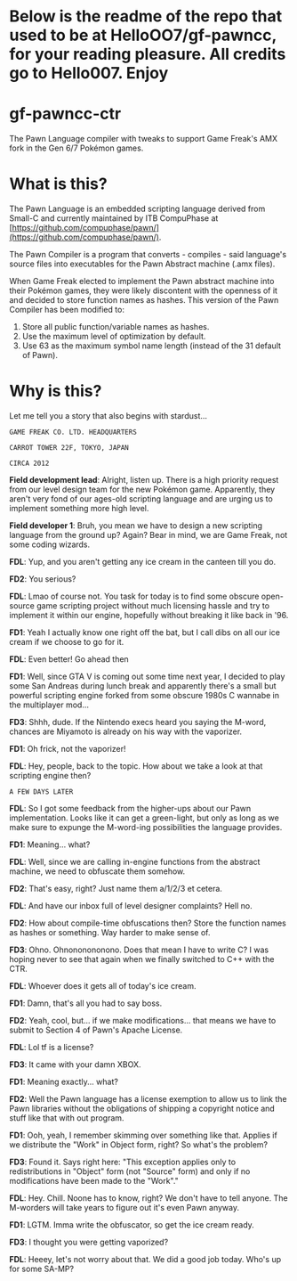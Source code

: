 # Below is the readme of the repo that used to be at HelloOO7/gf-pawncc, for your reading pleasure. All credits go to Hello007. Enjoy

# gf-pawncc-ctr
The Pawn Language compiler with tweaks to support Game Freak's AMX fork in the Gen 6/7 Pokémon games.

# What is this?

The Pawn Language is an embedded scripting language derived from Small-C and currently maintained by ITB CompuPhase at [https://github.com/compuphase/pawn/](https://github.com/compuphase/pawn/).

The Pawn Compiler is a program that converts - compiles - said language's source files into executables for the Pawn Abstract machine (.amx files).

When Game Freak elected to implement the Pawn abstract machine into their Pokémon games, they were likely discontent with the openness of it and decided to store function names as hashes.
This version of the Pawn Compiler has been modified to:

1. Store all public function/variable names as hashes.
2. Use the maximum level of optimization by default.
3. Use 63 as the maximum symbol name length (instead of the 31 default of Pawn).

# Why is this?

Let me tell you a story that also begins with stardust...

`GAME FREAK CO. LTD. HEADQUARTERS`

`CARROT TOWER 22F, TOKYO, JAPAN`

`CIRCA 2012`

**Field development lead**: Alright, listen up. There is a high priority request from our level design team for the new Pokémon game. Apparently, they aren't very fond of our ages-old scripting language and are urging us to implement something more high level.

**Field developer 1**: Bruh, you mean we have to design a new scripting language from the ground up? Again? Bear in mind, we are Game Freak, not some coding wizards.

**FDL**: Yup, and you aren't getting any ice cream in the canteen till you do.

**FD2**: You serious?

**FDL**: Lmao of course not. You task for today is to find some obscure open-source game scripting project without much licensing hassle and try to implement it within our engine, hopefully without breaking it like back in '96.

**FD1**: Yeah I actually know one right off the bat, but I call dibs on all our ice cream if we choose to go for it.

**FDL**: Even better! Go ahead then

**FD1**: Well, since GTA V is coming out some time next year, I decided to play some San Andreas during lunch break and apparently there's a small but powerful scripting engine forked from some obscure 1980s C wannabe in the multiplayer mod...

**FD3**: Shhh, dude. If the Nintendo execs heard you saying the M-word, chances are Miyamoto is already on his way with the vaporizer.

**FD1**: Oh frick, not the vaporizer!

**FDL**: Hey, people, back to the topic. How about we take a look at that scripting engine then?

`A FEW DAYS LATER`

**FDL**: So I got some feedback from the higher-ups about our Pawn implementation. Looks like it can get a green-light, but only as long as we make sure to expunge the M-word-ing possibilities the language provides.

**FD1**: Meaning... what?

**FDL**: Well, since we are calling in-engine functions from the abstract machine, we need to obfuscate them somehow.

**FD2**: That's easy, right? Just name them a/1/2/3 et cetera.

**FDL**: And have our inbox full of level designer complaints? Hell no.

**FD2**: How about compile-time obfuscations then? Store the function names as hashes or something. Way harder to make sense of.

**FD3**: Ohno. Ohnononononono. Does that mean I have to write C? I was hoping never to see that again when we finally switched to C++ with the CTR.

**FDL**: Whoever does it gets all of today's ice cream.

**FD1**: Damn, that's all you had to say boss.

**FD2**: Yeah, cool, but... if we make modifications... that means we have to submit to Section 4 of Pawn's Apache License.

**FDL**: Lol tf is a license?

**FD3**: It came with your damn XBOX.

**FD1**: Meaning exactly... what?

**FD2**: Well the Pawn language has a license exemption to allow us to link the Pawn libraries without the obligations of shipping a copyright notice and stuff like that with out program.

**FD1**: Ooh, yeah, I remember skimming over something like that. Applies if we distribute the "Work" in Object form, right? So what's the problem?

**FD3**: Found it. Says right here: "This exception applies only to redistributions in "Object" form (not "Source" form) and only if no modifications have been made to the "Work"."

**FDL**: Hey. Chill. Noone has to know, right? We don't have to tell anyone. The M-worders will take years to figure out it's even Pawn anyway.

**FD1**: LGTM. Imma write the obfuscator, so get the ice cream ready.

**FD3**: I thought you were getting vaporized?

**FDL**: Heeey, let's not worry about that. We did a good job today. Who's up for some SA-MP?
